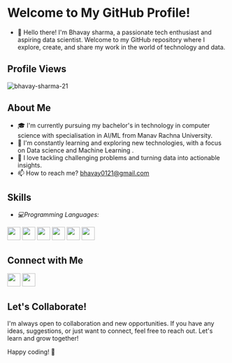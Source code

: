 # Welcome to My GitHub Profile!

- 👋 Hello there! I'm Bhavay sharma, a passionate tech enthusiast and aspiring data scientist. Welcome to my GitHub repository where I explore, create, and share my work in the world of technology and data.
## Profile Views

<p align="left"> <img src="https://komarev.com/ghpvc/?username=bhavay-sharma-21&label=Profile%20views&color=0e75b6&style=flat" alt="bhavay-sharma-21" /> </p>



## About Me

- 🎓 I'm currently pursuing my bachelor's in technology in computer science with specialisation in AI/ML from Manav Rachna University.
- 🌱 I'm constantly learning and exploring new technologies, with a focus on Data science and Machine Learning .
- 🚀 I love tackling challenging problems and turning data into actionable insights.
- 📫 How to reach me? bhavay0121@gmail.com</p>

## Skills

- *💻Programming Languages:*
<p>
<img src="https://img.shields.io/badge/Python-%23ED8B00.svg?style=for-the-badge&logo=Python&logoColor=white" style="margin-bottom: 4px;" height="30px">
<img src="https://img.shields.io/badge/SQL-%23323330.svg?style=for-the-badge&logo=SQL&logoColor=%23F7DF1E" style="margin-bottom: 4px;" height="30px">
<img src="https://img.shields.io/badge/java-%2320232a.svg?style=for-the-badge&logo=java&logoColor=%2361DAFB" style="margin-bottom: 4px;" height="30px">
<img src="https://img.shields.io/badge/html5-%23E34F26.svg?style=for-the-badge&logo=html5&logoColor=white" style="margin-bottom: 4px;" height="30px">
<img src="https://img.shields.io/badge/css3-%231572B6.svg?style=for-the-badge&logo=css3&logoColor=white" style="margin-bottom: 4px;" height="30px">
<img src="https://img.shields.io/badge/javascript-%2320232a.svg?style=for-the-badge&logo=javascript&logoColor=%2361DAFB" style="margin-bottom: 4px;" height="30px">

</p>


## Connect with Me

<p>
<a href="https://www.linkedin.com/in/bhavay-sharma-5a6931240/"><img src="https://img.shields.io/badge/linkedin-%230077B5.svg?style=for-the-badge&logo=linkedin&logoColor=white" style="margin-bottom: 4px;" height="30px" target="_blank"></a>
  <a href="https://leetcode.com/_wokenupbhav/"><img src="https://img.shields.io/badge/LeetCode-000000?style=for-the-badge&logo=LeetCode&logoColor=#d16c06" style="margin-bottom: 4px;" height="30px" target="_blank"></a>
</p>
</p>



## Let's Collaborate!

I'm always open to collaboration and new opportunities. If you have any ideas, suggestions, or just want to connect, feel free to reach out. Let's learn and grow together!

Happy coding! 🚀
